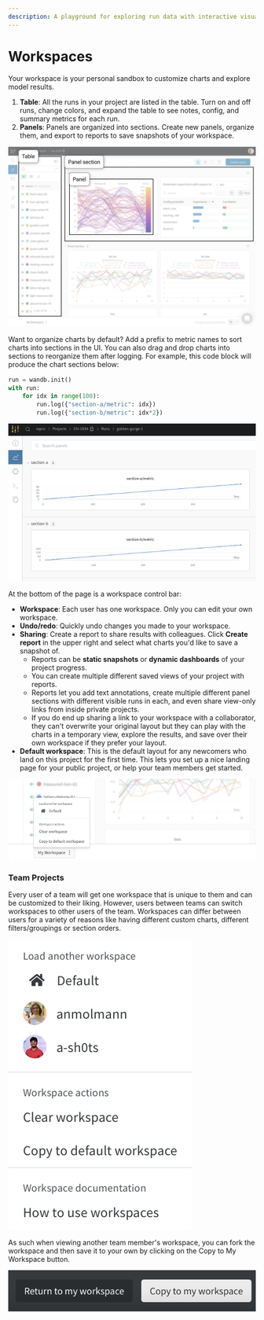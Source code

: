 ```yaml
---
description: A playground for exploring run data with interactive visualizations
---
```


# Workspaces

Your workspace is your personal sandbox to customize charts and explore model results.

1. **Table**: All the runs in your project are listed in the table. Turn on and off runs, change colors, and expand the table to see notes, config, and summary metrics for each run.
2. **Panels**: Panels are organized into sections. Create new panels, organize them, and export to reports to save snapshots of your workspace.

![](../../../.gitbook/assets/workspace-table-and-panels.png)

Want to organize charts by default? Add a prefix to metric names to sort charts into sections in the UI. You can also drag and drop charts into sections to reorganize them after logging. For example, this code block will produce the chart sections below:

```python
run = wandb.init()
with run:
    for idx in range(100):
        run.log({"section-a/metric": idx})
        run.log({"section-b/metric": idx*2})
```

![](<../../../.gitbook/assets/image (41).png>)

At the bottom of the page is a workspace control bar:

* **Workspace**: Each user has one workspace. Only you can edit your own workspace.
* **Undo/redo**: Quickly undo changes you made to your workspace.
* **Sharing**: Create a report to share results with colleagues. Click **Create report** in the upper right and select what charts you'd like to save a snapshot of.
  * Reports can be **static snapshots** or **dynamic dashboards** of your project progress.
  * You can create multiple different saved views of your project with reports.
  * Reports let you add text annotations, create multiple different panel sections with different visible runs in each, and even share view-only links from inside private projects.
  * If you do end up sharing a link to your workspace with a collaborator, they can't overwrite your original layout but they can play with the charts in a temporary view, explore the results, and save over their own workspace if they prefer your layout.
* **Default workspace**: This is the default layout for any newcomers who land on this project for the first time. This lets you set up a nice landing page for your public project, or help your team members get started.

![](../../../.gitbook/assets/workspace-bar2.png)

### Team Projects

Every user of a team will get one workspace that is unique to them and can be customized to their liking. However, users between teams can switch workspaces to other users of the team. Workspaces can differ between users for a variety of reasons like having different custom charts, different filters/groupings or section orders.

![](<../../../.gitbook/assets/Screen Shot 2022-03-31 at 16.08.03.png>)

As such when viewing another team member's workspace, you can fork the workspace and then save it to your own by clicking on the Copy to My Workspace button.

![](<../../../.gitbook/assets/Screen Shot 2022-03-31 at 16.02.11.png>)
